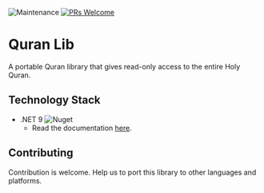 ![Maintenance](https://img.shields.io/maintenance/yes/2025?style=flat-square) [![PRs Welcome](https://img.shields.io/badge/PRs-welcome-brightgreen.svg?style=flat-square)](https://makeapullrequest.com)

# Quran Lib

A portable Quran library that gives read-only access to the entire Holy Quran.

## Technology Stack

* .NET 9 ![Nuget](https://img.shields.io/nuget/v/Pienteger.QuranLib?style=flat-square)
  * Read the documentation [here](src/cs/README.md).


## Contributing

Contribution is welcome. Help us to port this library to other languages and platforms.

